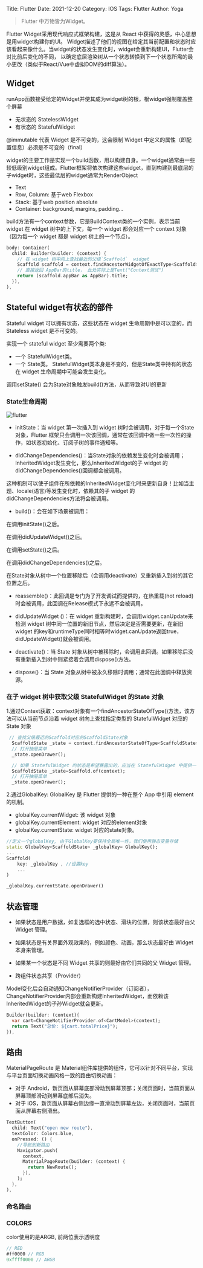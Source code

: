 Title: Flutter
Date: 2021-12-20
Category: IOS
Tags: Flutter
Author: Yoga

> Flutter 中万物皆为Widget。

Flutter Widget采用现代响应式框架构建，这是从 React 中获得的灵感，中心思想是用widget构建你的UI。 Widget描述了他们的视图在给定其当前配置和状态时应该看起来像什么。当widget的状态发生变化时，widget会重新构建UI，Flutter会对比前后变化的不同， 以确定底层渲染树从一个状态转换到下一个状态所需的最小更改（类似于React/Vue中虚拟DOM的diff算法）。

## Widget

runApp函数接受给定的Widget并使其成为widget树的根，根widget强制覆盖整个屏幕

* 无状态的 StatelessWidget
* 有状态的 StatefulWidget

@immutable 代表 Widget 是不可变的，这会限制 Widget 中定义的属性（即配置信息）必须是不可变的（final）

widget的主要工作是实现一个build函数，用以构建自身。一个widget通常由一些较低级别widget组成。Flutter框架将依次构建这些widget，直到构建到最底层的子widget时，这些最低层的widget通常为RenderObject

* Text
* Row, Column: 基于web Flexbox
* Stack: 基于web position absolute
* Container: background, margins, padding...

build方法有一个context参数，它是BuildContext类的一个实例，表示当前 widget 在 widget 树中的上下文，每一个 widget 都会对应一个 context 对象（因为每一个 widget 都是 widget 树上的一个节点）。

```dart
body: Container(
  child: Builder(builder: (context) {
    // 在 widget 树中向上查找最近的父级`Scaffold`  widget 
    Scaffold scaffold = context.findAncestorWidgetOfExactType<Scaffold>();
    // 直接返回 AppBar的title， 此处实际上是Text("Context测试")
    return (scaffold.appBar as AppBar).title;
  }),
),
```

## Stateful widget有状态的部件

Stateful widget 可以拥有状态，这些状态在 widget 生命周期中是可以变的，而 Stateless widget 是不可变的。

实现一个 stateful widget 至少需要两个类:

* 一个 StatefulWidget类。
* 一个 State类。 StatefulWidget类本身是不变的，但是State类中持有的状态在 widget 生命周期中可能会发生变化。

调用setState() 会为State对象触发build()方法，从而导致对UI的更新

### State生命周期

![flutter](img/flutter2.jpg)

* initState：当 widget 第一次插入到 widget 树时会被调用，对于每一个State对象，Flutter 框架只会调用一次该回调，通常在该回调中做一些一次性的操作，如状态初始化、订阅子树的事件通知等。

* didChangeDependencies()：当State对象的依赖发生变化时会被调用；InheritedWidget发生变化，那么InheritedWidget的子 widget 的didChangeDependencies()回调都会被调用。

这种机制可以使子组件在所依赖的InheritedWidget变化时来更新自身！比如当主题、locale(语言)等发生变化时，依赖其的子 widget 的didChangeDependencies方法将会被调用。

* build()：会在如下场景被调用：

在调用initState()之后。

在调用didUpdateWidget()之后。

在调用setState()之后。

在调用didChangeDependencies()之后。

在State对象从树中一个位置移除后（会调用deactivate）又重新插入到树的其它位置之后。

* reassemble()：此回调是专门为了开发调试而提供的，在热重载(hot reload)时会被调用，此回调在Release模式下永远不会被调用。

* didUpdateWidget ()：在 widget 重新构建时，会调用widget.canUpdate来检测 widget 树中同一位置的新旧节点，然后决定是否需要更新，在新旧 widget 的key和runtimeType同时相等时widget.canUpdate返回true，didUpdateWidget()就会被调用。

* deactivate()：当 State 对象从树中被移除时，会调用此回调。如果移除后没有重新插入到树中则紧接着会调用dispose()方法。

* dispose()：当 State 对象从树中被永久移除时调用；通常在此回调中释放资源。

### 在子 widget 树中获取父级 StatefulWidget 的State 对象

1.通过Context获取：context对象有一个findAncestorStateOfType()方法，该方法可以从当前节点沿着 widget 树向上查找指定类型的 StatefulWidget 对应的 State 对象

```dart
 // 查找父级最近的Scaffold对应的ScaffoldState对象
  ScaffoldState _state = context.findAncestorStateOfType<ScaffoldState>()!;
  // 打开抽屉菜单
  _state.openDrawer();

  // 如果 StatefulWidget 的状态是希望暴露出的，应当在 StatefulWidget 中提供一个of 静态方法来获取其 State 对象
  ScaffoldState _state=Scaffold.of(context);
  // 打开抽屉菜单
  _state.openDrawer();
```

2.通过GlobalKey: GlobalKey 是 Flutter 提供的一种在整个 App 中引用 element 的机制。

* globalKey.currentWidget: 该 widget 对象
* globalKey.currentElement: widget 对应的element对象
* globalKey.currentState: widget 对应的state对象。

```dart
//定义一个globalKey, 由于GlobalKey要保持全局唯一性，我们使用静态变量存储
static GlobalKey<ScaffoldState> _globalKey= GlobalKey();
...
Scaffold(
    key: _globalKey , //设置key
    ...  
)

_globalKey.currentState.openDrawer()
```

## 状态管理

* 如果状态是用户数据，如复选框的选中状态、滑块的位置，则该状态最好由父 Widget 管理。
* 如果状态是有关界面外观效果的，例如颜色、动画，那么状态最好由 Widget 本身来管理。
* 如果某一个状态是不同 Widget 共享的则最好由它们共同的父 Widget 管理。

* 跨组件状态共享（Provider）

Model变化后会自动通知ChangeNotifierProvider（订阅者），ChangeNotifierProvider内部会重新构建InheritedWidget，而依赖该InheritedWidget的子孙Widget就会更新。

```dart
Builder(builder: (context){
  var cart=ChangeNotifierProvider.of<CartModel>(context);
  return Text("总价: ${cart.totalPrice}");
}),
```

## 路由

MaterialPageRoute 是 Material组件库提供的组件，它可以针对不同平台，实现与平台页面切换动画风格一致的路由切换动画：

* 对于 Android，新页面从屏幕底部滑动到屏幕顶部；关闭页面时，当前页面从屏幕顶部滑动到屏幕底部后消失。
* 对于 iOS，新页面从屏幕右侧边缘一直滑动到屏幕左边，关闭页面时，当前页面从屏幕右侧滑出。

```dart
TextButton(
  child: Text("open new route"),
  textColor: Colors.blue,
  onPressed: () {
    //导航到新路由   
    Navigator.push( 
      context,
      MaterialPageRoute(builder: (context) {
        return NewRoute();
      }),
    );
  },
),
```

### 命名路由

### COLORS

color使用的是ARGB, 前两位表示透明度

```dart
// RED
#ff0000 // RGB
0xffff0000 // ARGB
```
